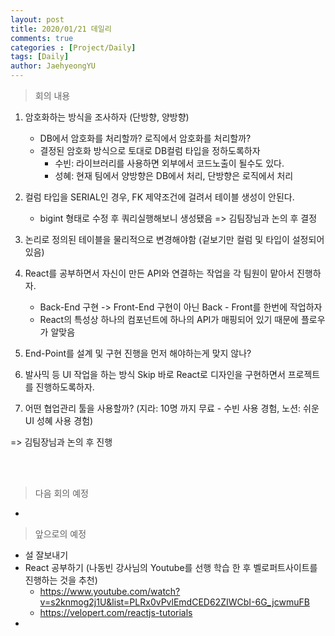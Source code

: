 ```yaml
---
layout: post
title: 2020/01/21 데일리
comments: true
categories : [Project/Daily]
tags: [Daily]
author: JaehyeongYU
---
```


> <subtitle>  회의 내용 </subtitle>

1. 암호화하는 방식을 조사하자 (단방향, 양방향) 
    - DB에서 암호화를 처리할까? 로직에서 암호화를 처리할까? 
    - 결정된 암호화 방식으로 토대로 DB컬럼 타입을 정하도록하자
        - 수빈: 라이브러리를 사용하면 외부에서 코드노출이 될수도 있다.
        - 성혜: 현재 팀에서 양방향은  DB에서 처리, 단방향은 로직에서 처리

2. 컬럼 타입을 SERIAL인 경우, FK 제약조건에 걸려서 테이블 생성이 안된다.
    - bigint 형태로 수정 후 쿼리실행해보니 생성됐음 => 김팀장님과 논의 후 결정

3. 논리로 정의된 테이블을 물리적으로 변경해야함 (겉보기만 컬럼 및 타입이 설정되어있음)

4. React를 공부하면서 자신이 만든 API와 연결하는 작업을 각 팀원이 맡아서 진행하자.
    - Back-End 구현 -> Front-End 구현이 아닌 Back - Front를 한번에 작업하자
    - React의 특성상 하나의 컴포넌트에 하나의 API가 매핑되어 있기 때문에 플로우가 알맞음

5. End-Point를 설계 및 구현 진행을 먼저 해야하는게 맞지 않나?

6. 발사믹 등 UI 작업을 하는 방식 Skip 바로 React로 디자인을 구현하면서 프로젝트를 진행하도록하자.

7. 어떤 협업관리 툴을 사용할까? (지라: 10명 까지 무료 - 수빈 사용 경험, 노션: 쉬운 UI 성혜 사용 경험)

  => 김팀장님과 논의 후 진행

<br>
<br>

> <subtitle>  다음 회의 예정 </subtitle>

- 

> <subtitle>  앞으로의 예정 </subtitle>

- 설 잘보내기
- React 공부하기 (나동빈 강사님의 Youtube를 선행 학습 한 후 벨로퍼트사이트를 진행하는 것을 추천)
  - https://www.youtube.com/watch?v=s2knmog2j1U&list=PLRx0vPvlEmdCED62ZIWCbI-6G_jcwmuFB 
  - https://velopert.com/reactjs-tutorials
- 

<br>
<br>